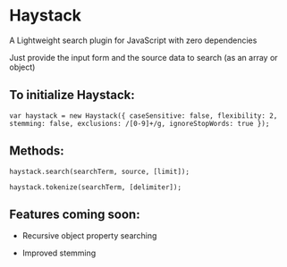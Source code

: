 # Haystack
A Lightweight search plugin for JavaScript with zero dependencies

Just provide the input form and the source data to search (as an array or object)

## To initialize Haystack:

`var haystack = new Haystack({
  caseSensitive: false,
  flexibility: 2,
  stemming: false,
  exclusions: /[0-9]+/g,
  ignoreStopWords: true
});`

## Methods:

`haystack.search(searchTerm, source, [limit]);`

`haystack.tokenize(searchTerm, [delimiter]);`

## Features coming soon:

- Recursive object property searching

- Improved stemming
